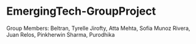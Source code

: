 # EmergingTech-GroupProject

Group Members:
Beltran, Tyrelle
Jirofty, Atta
Mehta, Sofia
Munoz Rivera, Juan
Relos, Pinkherwin
Sharma, Purodhika
